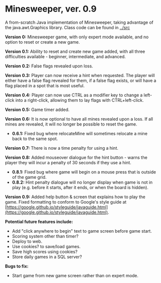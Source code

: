 # Minesweeper, ver. 0.9
A from-scratch Java implementation of Minesweeper, taking advantage of the java.awt.Graphics library. 
Class code can be found in [../src](../master/src)

**Version 0:** Minesweeper game, with only expert mode available, and no option to reset or create a new game.

**Version 0.1:** Ability to reset and create new game added, with all three difficulties available - beginner, 
intermediate, and advanced.

**Version 0.2:** False flags revealed upon loss. 

**Version 0.3:** Player can now receive a hint when requested. The player will either have a false flag revealed for 
them, if a false flag exists, or will have a flag placed in a spot that is most useful.

**Version 0.4:** Player can now use CTRL as a modifier key to change a left-click into a right-click, allowing them to 
lay flags with CTRL+left-click.

**Version 0.5:** Game timer added.

**Version 0.6:** It is now optional to have all mines revealed upon a loss. If all mines are revealed, 
it will no longer be possible to reset the game.
* **0.6.1:** Fixed bug where relocateMine will sometimes relocate a mine back to the 
same spot. 

**Version 0.7:** There is now a time penalty for using a hint. 

**Version 0.8:** Added mouseover dialogue for the hint button - warns the player they will incur a penalty of 30 
seconds if they use a hint.
* **0.8.1:** Fixed bug where game will begin on a mouse press that is outside of the game grid.
* **0.8.2:** Hint penalty dialogue will no longer display when game is not in play (e.g. before it starts, after it 
ends, or when the board is hidden).

**Version 0.9:** Added help button & screen that explains how to play the game. Fixed formatting to conform to Google's
style guide at [https://google.github.io/styleguide/javaguide.html](https://google.github.io/styleguide/javaguide.html).

**Potential future features include:** 
* Add "click anywhere to begin" text to game screen before game start.
* Scoring system other than timer? 
* Deploy to web. 
* Use cookies? to save/load games. 
* Save high scores using cookies?
* Store daily games in a SQL server? 


**Bugs to fix:** 
* Start game from new game screen rather than on expert mode. 